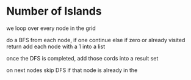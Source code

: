 

# Number of Islands

we loop over every node in the grid

do a BFS from each node, if one continue else if zero or already visited return
add each node with a 1 into a list

once the DFS is completed, add those cords into a result set


on next nodes 
skip DFS if that node is already in the 